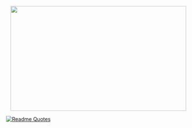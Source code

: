 <div align="center">
  <img src="https://media.giphy.com/media/v1.Y2lkPTc5MGI3NjExZTk3YjU2MzdhZjYxZmNmMzdjZjVjOGM4YTBjYzZkZDA0ZjIzNDIwZCZjdD1n/8XGKaPrkSqk0wSm6jc/giphy.gif" width="480" height="287"/>
</div>


[![Readme Quotes](https://quotes-github-readme.vercel.app/api?type=horizontal&theme=dracula)](https://github.com/piyushsuthar/github-readme-quotes)
